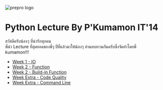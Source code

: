 ![prepro logo](../pic/logo-banner.png)
# Python Lecture By P'Kumamon IT'14
สวัสดีครับน้องๆ ที่น่ารักทุกคน <br>
พี่นำ Lecture ที่สุดยอดของพี่ๆ ปีที่แล้วมาให้น้องๆ อ่านทบทวนกันครับซึ่งจัดทำโดยพี่ kumamon!!!
<br>

* [Week 1 - IO](https://github.com/itforge-eros/PreProgramming2018-Docs/blob/master/Lecture/Week%201%20-%20IO.md)
* [Week 2 - Function](https://github.com/itforge-eros/PreProgramming2018-Docs/blob/master/Lecture/Week%202%20-%20Functions.md)
* [Week 2 - Build-in Function](https://github.com/itforge-eros/PreProgramming2018-Docs/blob/master/Lecture/Week%202%20-%20BuildinFunction.md)
* [Week Extra - Code Quality](https://github.com/itforge-eros/PreProgramming2018-Docs/blob/master/Lecture/Week%20Extra%20-%20Code%20Quality.md)
* [Week Extra - Command Line](https://github.com/itforge-eros/PreProgramming2018-Docs/blob/master/Lecture/Week%20Extra%20-%20Command%20Line.md)

